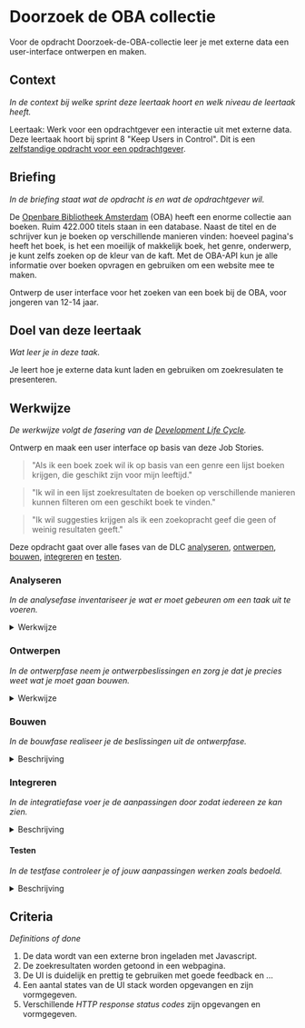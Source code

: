 # Doorzoek de OBA collectie

Voor de opdracht Doorzoek-de-OBA-collectie leer je met externe data een user-interface ontwerpen en maken. 

## Context
*In de context bij welke sprint deze leertaak hoort en welk niveau de leertaak heeft.*

Leertaak: Werk voor een opdrachtgever een interactie uit met externe data. Deze leertaak hoort bij sprint 8 "Keep Users in Control". Dit is een [zelfstandige opdracht voor een opdrachtgever](https://github.com/fdnd/documents/blob/master/Bijlage%2006%20Didactiek%20en%20toetsing.md#leertaken).

## Briefing
*In de briefing staat wat de opdracht is en wat de opdrachtgever wil.*

De [Openbare Bibliotheek Amsterdam](https://www.oba.nl) (OBA) heeft een enorme collectie aan boeken. Ruim 422.000 titels staan in een database. Naast de titel en de schrijver kun je boeken op verschillende manieren vinden: hoeveel pagina's heeft het boek, is het een moeilijk of makkelijk boek, het genre, onderwerp, je kunt zelfs zoeken op de kleur van de kaft. Met de OBA-API kun je alle informatie over boeken opvragen en gebruiken om een website mee te maken.

Ontwerp de user interface voor het zoeken van een boek bij de OBA, voor jongeren van 12-14 jaar.

## Doel van deze leertaak
*Wat leer je in deze taak.*

Je leert hoe je externe data kunt laden en gebruiken om zoekresulaten te presenteren.

## Werkwijze
*De werkwijze volgt de fasering van de [Development Life Cycle](https://github.com/fdnd/documents/blob/master/Bijlage%2006%20Didactiek%20en%20toetsing.md#development-life-cycle).*

Ontwerp en maak een user interface op basis van deze Job Stories.

> "Als ik een boek zoek wil ik op basis van een genre een lijst boeken krijgen, die geschikt zijn voor mijn leeftijd."

> "Ik wil in een lijst zoekresultaten de boeken op verschillende manieren kunnen filteren om een geschikt boek te vinden."

> "Ik wil suggesties krijgen als ik een zoekopracht geef die geen of weinig resultaten geeft."

Deze opdracht gaat over alle fases van de DLC [analyseren](#analyseren), [ontwerpen](#ontwerpen), [bouwen](#bouwen), [integreren](#integreren) en [testen](#testen).

### Analyseren
*In de analysefase inventariseer je wat er moet gebeuren om een taak uit te voeren.* 

<details>
<summary>Werkwijze</summary>

1. Debriefing
2. Wie is de doelgroep? 
3. De OBA-API uitpluizen, wat staat er allemaal in de JSON? Hoe kun je hier de  boeken voor een bepaalde leeftijd uit halen?

#### Resources analyseren

- [OBA-API documentatie](https://zoeken.oba.nl/api/v1/)

</details>

### Ontwerpen
*In de ontwerpfase neem je ontwerpbeslissingen en zorg je dat je precies weet wat je moet gaan bouwen.*

<details>
<summary>Werkwijze</summary>

1. Doelgroep beschrijven in een user scenario
2. Zoek UI voorbeelden voor het zoekformulier en tonen van resultaten.
3. Schets per Job Stories een wireflow van de interface en werking.
4. Ontwerp verschillende states.
5. Teken een break-down schets.

#### Resources ontwerpen

- [How User Scenarios help To Improve Your UX](https://usabilla.com/blog/how-user-scenarios-help-to-improve-your-ux/)
- Artikel over states van een zoekformulier [How to fix a bad user interface](https://www.scotthurff.com/posts/why-your-user-interface-is-awkward-youre-ignoring-the-ui-stack/).

</details>

### Bouwen
*In de bouwfase realiseer je de beslissingen uit de ontwerpfase.*
<details>
<summary>Beschrijving</summary>

1. Bouw het ontwerp.

#### Resources bouwen

n.v.t.

</details>


### Integreren
*In de integratiefase voer je de aanpassingen door zodat iedereen ze kan zien.*

<details>
<summary>Beschrijving</summary>

1. Zet je code op Github. 

#### Resources integreren

- 

</details>

#### Testen
*In de testfase controleer je of jouw aanpassingen werken zoals bedoeld.*

<details>
<summary>Beschrijving</summary>

1. Presenteer je ontwerp bij de opdrachtgever.

#### Resources testen

- Tips over hoe je je werk presenteert een opdrachtgever, op basis van Job Stories. 

</details>

## Criteria
*Definitions of done*

1. De data wordt van een externe bron ingeladen met Javascript.
2. De zoekresultaten worden getoond in een webpagina.
3. De UI is duidelijk en prettig te gebruiken met goede feedback en ...
4. Een aantal states van de UI stack worden opgevangen en zijn vormgegeven.
5. Verschillende *HTTP response status codes* zijn opgevangen en vormgegeven.

